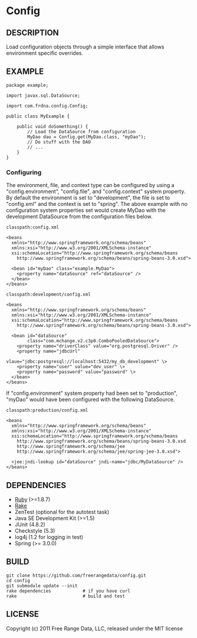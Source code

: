 # Config

## DESCRIPTION

Load configuration objects through a simple interface that allows environment
specific overrides.

## EXAMPLE

    package example;

    import javax.sql.DataSource;

    import com.frdna.config.Config;

    public class MyExample {

        public void doSomething() {
            // Load the DataSource from configuration
            MyDao dao = Config.get(MyDao.class, "myDao");
            // Do stuff with the DAO
            // ...
        }
    }

### Configuring

The environment, file, and context type can be configured by using a
"config.environment", "config.file", and "config.context" system property.  By
default the environment is set to "development", the file is set to "config.xml"
and the context is set to "spring".  The above example with no configuration
system properties set would create MyDao with the development DataSource from
the configuration files below.

`classpath:config.xml`

    <beans
      xmlns="http://www.springframework.org/schema/beans"
      xmlns:xsi="http://www.w3.org/2001/XMLSchema-instance"
      xsi:schemaLocation="http://www.springframework.org/schema/beans
        http://www.springframework.org/schema/beans/spring-beans-3.0.xsd">

      <bean id="myDao" class="example.MyDao">
        <property name="dataSource" ref="dataSource" />
      </bean>
    </beans>

`classpath:development/config.xml`

    <beans
      xmlns="http://www.springframework.org/schema/beans"
      xmlns:xsi="http://www.w3.org/2001/XMLSchema-instance"
      xsi:schemaLocation="http://www.springframework.org/schema/beans
        http://www.springframework.org/schema/beans/spring-beans-3.0.xsd">

      <bean id="dataSource"
            class="com.mchange.v2.c3p0.ComboPooledDataSource">
        <property name="driverClass" value="org.postgresql.Driver" />
        <property name="jdbcUrl"
                  vlaue="jdbc:postgresql://localhost:5432/my_db_development" \>
        <property name="user" value="dev_user" \>
        <property name="password" value="password" \>
      </bean>
    </beans>

If "config.environment" system property had been set to "production", "myDao"
would have been configured with the following DataSource.

`classpath:production/config.xml`

    <beans
      xmlns="http://www.springframework.org/schema/beans"
      xmlns:xsi="http://www.w3.org/2001/XMLSchema-instance"
      xsi:schemaLocation="http://www.springframework.org/schema/beans
        http://www.springframework.org/schema/beans/spring-beans-3.0.xsd
        http://www.springframework.org/schema/jee
        http://www.springframework.org/schema/jee/spring-jee-3.0.xsd">

      <jee:jndi-lookup id="dataSource" jndi-name="jdbc/MyDataSource" />
    </beans>

## DEPENDENCIES

  * [Ruby](http://www.ruby-lang.org/ "Ruby") (>=1.8.7)
  * [Rake](http://rake.rubyforge.org/ "Rake")
  * ZenTest (optional for the autotest task)
  * Java SE Development Kit (>=1.5)
  * JUnit (4.8.2)
  * Checkstyle (5.3)
  * log4j (1.2 for logging in test)
  * Spring (>= 3.0.0)

## BUILD

    git clone https://github.com/freerangedata/config.git
    cd config
    git submodule update --init
    rake dependencies            # if you have curl
    rake                         # build and test

## LICENSE

Copyright (c) 2011 Free Range Data, LLC, released under the MIT license

